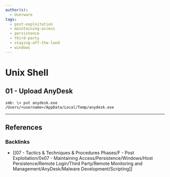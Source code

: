 ```yaml
---
author(s):
  - Userware
tags:
  - post-exploitation
  - maintaining-access
  - persistence
  - third-party
  - staying-off-the-land
  - windows
---
```

# Unix Shell

## 01 - Upload AnyDesk

```
smb: \> put anydesk.exe /Users/<username>/AppData/Local/Temp/anydesk.exe
```

---
## References

### Backlinks

- [[07 - Tactics & Techniques & Procedures Phases/F - Post Exploitation/0x07 - Maintaining Access/Persistence/Windows/Host Persistence/Remote Login/Third Party/Remote Monitoring and Management/AnyDesk/Malware Development/Scripting]]